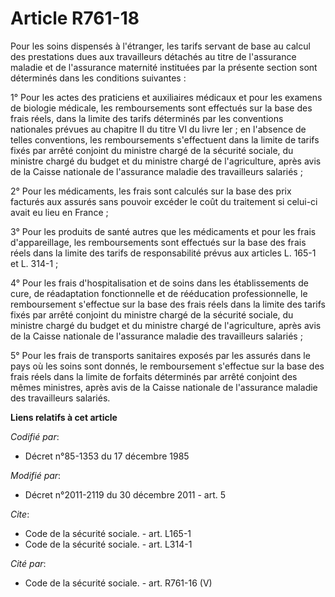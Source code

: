 # Article R761-18

Pour les soins dispensés à l'étranger, les tarifs servant de base au calcul des prestations dues aux travailleurs détachés au
titre de l'assurance maladie et de l'assurance maternité instituées par la présente section sont déterminés dans les
conditions suivantes : 

1° Pour les actes des praticiens et auxiliaires médicaux et pour les examens de biologie médicale, les remboursements sont
effectués sur la base des frais réels, dans la limite des tarifs déterminés par les conventions nationales prévues au
chapitre II du titre VI du livre Ier ; en l'absence de telles conventions, les remboursements s'effectuent dans la limite de
tarifs fixés par arrêté conjoint du ministre chargé de la sécurité sociale, du ministre chargé du budget et du ministre
chargé de l'agriculture, après avis de la Caisse nationale de l'assurance maladie des travailleurs salariés ; 

2° Pour les médicaments, les frais sont calculés sur la base des prix facturés aux assurés sans pouvoir excéder le coût du
traitement si celui-ci avait eu lieu en France ; 

3° Pour les produits de santé autres que les médicaments et pour les frais d'appareillage, les remboursements sont effectués
sur la base des frais réels dans la limite des tarifs de responsabilité prévus aux articles L. 165-1 et L. 314-1 ;

4° Pour les frais d'hospitalisation et de soins dans les établissements de cure, de réadaptation fonctionnelle et de
rééducation professionnelle, le remboursement s'effectue sur la base des frais réels dans la limite des tarifs fixés par
arrêté conjoint du ministre chargé de la sécurité sociale, du ministre chargé du budget et du ministre chargé de
l'agriculture, après avis de la Caisse nationale de l'assurance maladie des travailleurs salariés ; 

5° Pour les frais de transports sanitaires exposés par les assurés dans le pays où les soins sont donnés, le remboursement
s'effectue sur la base des frais réels dans la limite de forfaits déterminés par arrêté conjoint des mêmes ministres, après
avis de la Caisse nationale de l'assurance maladie des travailleurs salariés.

**Liens relatifs à cet article**

_Codifié par_:

  - Décret n°85-1353 du 17 décembre 1985

_Modifié par_:

  - Décret n°2011-2119 du 30 décembre 2011 - art. 5

_Cite_:

  - Code de la sécurité sociale. - art. L165-1
  - Code de la sécurité sociale. - art. L314-1

_Cité par_:

  - Code de la sécurité sociale. - art. R761-16 (V)

